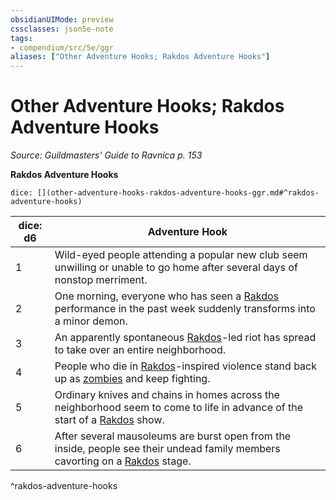 ```yaml
---
obsidianUIMode: preview
cssclasses: json5e-note
tags:
- compendium/src/5e/ggr
aliases: ["Other Adventure Hooks; Rakdos Adventure Hooks"]
---
```

# Other Adventure Hooks; Rakdos Adventure Hooks
*Source: Guildmasters' Guide to Ravnica p. 153* 

**Rakdos Adventure Hooks**

`dice: [](other-adventure-hooks-rakdos-adventure-hooks-ggr.md#^rakdos-adventure-hooks)`

| dice: d6 | Adventure Hook |
|----------|----------------|
| 1 | Wild-eyed people attending a popular new club seem unwilling or unable to go home after several days of nonstop merriment. |
| 2 | One morning, everyone who has seen a [Rakdos](2-Mechanics/CLI/bestiary/npc/rakdos-ggr.md) performance in the past week suddenly transforms into a minor demon. |
| 3 | An apparently spontaneous [Rakdos](2-Mechanics/CLI/bestiary/npc/rakdos-ggr.md)-led riot has spread to take over an entire neighborhood. |
| 4 | People who die in [Rakdos](2-Mechanics/CLI/bestiary/npc/rakdos-ggr.md)-inspired violence stand back up as [zombies](2-Mechanics/CLI/bestiary/undead/zombie.md) and keep fighting. |
| 5 | Ordinary knives and chains in homes across the neighborhood seem to come to life in advance of the start of a [Rakdos](2-Mechanics/CLI/bestiary/npc/rakdos-ggr.md) show. |
| 6 | After several mausoleums are burst open from the inside, people see their undead family members cavorting on a [Rakdos](2-Mechanics/CLI/bestiary/npc/rakdos-ggr.md) stage. |
^rakdos-adventure-hooks
